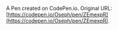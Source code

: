 # 

A Pen created on CodePen.io. Original URL: [https://codepen.io/Oseph/pen/ZEmexpR](https://codepen.io/Oseph/pen/ZEmexpR).

